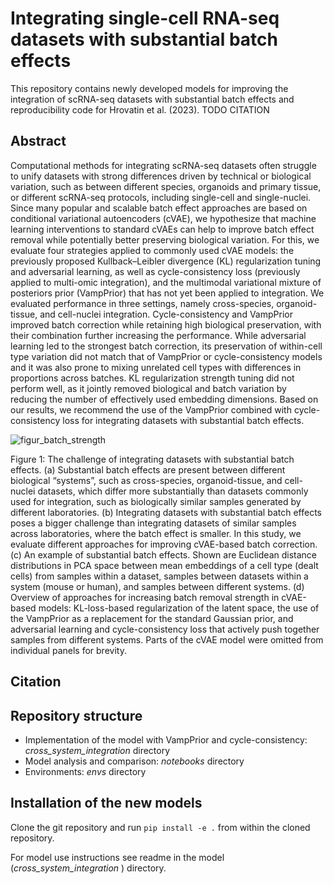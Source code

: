 # Integrating single-cell RNA-seq datasets with substantial batch effects

This repository contains newly developed models for improving the integration of scRNA-seq datasets with substantial batch effects and reproducibility code for Hrovatin et al. (2023). TODO CITATION

## Abstract

Computational methods for integrating scRNA-seq datasets often struggle to unify datasets with strong differences driven by technical or biological variation, such as between different species, organoids and primary tissue, or different scRNA-seq protocols, including single-cell and single-nuclei. Since many popular and scalable batch effect approaches are based on conditional variational autoencoders (cVAE), we hypothesize that machine learning interventions to standard cVAEs can help to improve batch effect removal while potentially better preserving biological variation. For this, we evaluate four strategies applied to commonly used cVAE models: the previously proposed Kullback–Leibler divergence (KL) regularization tuning and adversarial learning, as well as cycle-consistency loss (previously applied to multi-omic integration), and the multimodal variational mixture of posteriors prior (VampPrior) that has not yet been applied to integration. We evaluated performance in three settings, namely cross-species, organoid-tissue, and cell-nuclei integration. Cycle-consistency and VampPrior improved batch correction while retaining high biological preservation, with their combination further increasing the performance. While adversarial learning led to the strongest batch correction, its preservation of within-cell type variation did not match that of VampPrior or cycle-consistency models and it was also prone to mixing unrelated cell types with differences in proportions across batches. KL regularization strength tuning did not perform well, as it jointly removed biological and batch variation by reducing the number of effectively used embedding dimensions. Based on our results, we recommend the use of the VampPrior combined with cycle-consistency loss for integrating datasets with substantial batch effects. 

![figur_batch_strength](https://github.com/theislab/cross_system_integration/assets/47607471/6fde6b70-1beb-4c0a-8a2f-580eab35de78)

Figure 1: The challenge of integrating datasets with substantial batch effects. (a) Substantial batch effects are present between different biological “systems”, such as cross-species, organoid-tissue, and cell-nuclei datasets, which differ more substantially than datasets commonly used for integration, such as biologically similar samples generated by different laboratories. (b) Integrating datasets with substantial batch effects poses a bigger challenge than integrating datasets of similar samples across laboratories, where the batch effect is smaller. In this study, we evaluate different approaches for improving cVAE-based batch correction. (c) An example of substantial batch effects. Shown are Euclidean distance distributions in PCA space between mean embeddings of a cell type (dealt cells) from samples within a dataset, samples between datasets within a system (mouse or human), and samples between different systems. (d) Overview of approaches for increasing batch removal strength in cVAE-based models: KL-loss-based regularization of the latent space, the use of the VampPrior as a replacement for the standard Gaussian prior, and adversarial learning and cycle-consistency loss that actively push together samples from different systems. Parts of the cVAE model were omitted from individual panels for brevity. 

## Citation

## Repository structure

- Implementation of the model with VampPrior and cycle-consistency: _cross_system_integration_ directory
- Model analysis and comparison: _notebooks_ directory
- Environments: _envs_ directory

## Installation of the new models

Clone the git repository and run `pip install -e .` from within the cloned repository.

For model use instructions see readme in the model (_cross_system_integration_ ) directory.

